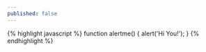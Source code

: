 ```yaml
---
published: false
---
```

{% highlight javascript %}
function alertme() {
	alert('Hi You!');
}
{% endhighlight %}
